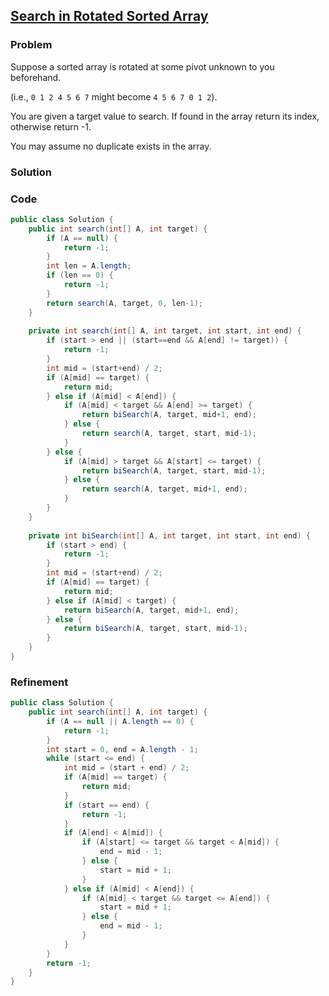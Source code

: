 ## [Search in Rotated Sorted Array](https://oj.leetcode.com/problems/search-in-rotated-sorted-array/)

### Problem

Suppose a sorted array is rotated at some pivot unknown to you beforehand.

(i.e., `0 1 2 4 5 6 7` might become `4 5 6 7 0 1 2`).

You are given a target value to search. If found in the array return its index, otherwise return -1.

You may assume no duplicate exists in the array.

### Solution


### Code

``` java
public class Solution {
    public int search(int[] A, int target) {
        if (A == null) {
            return -1;
        }
        int len = A.length;
        if (len == 0) {
            return -1;
        }
        return search(A, target, 0, len-1);        
    }
    
    private int search(int[] A, int target, int start, int end) {
        if (start > end || (start==end && A[end] != target)) {
            return -1;
        }
        int mid = (start+end) / 2;
        if (A[mid] == target) {
            return mid;
        } else if (A[mid] < A[end]) {
            if (A[mid] < target && A[end] >= target) {
                return biSearch(A, target, mid+1, end);
            } else {
                return search(A, target, start, mid-1);
            }
        } else {
            if (A[mid] > target && A[start] <= target) {
                return biSearch(A, target, start, mid-1);
            } else {
                return search(A, target, mid+1, end);
            }
        }
    }
    
    private int biSearch(int[] A, int target, int start, int end) {
        if (start > end) {
            return -1;
        }
        int mid = (start+end) / 2;
        if (A[mid] == target) {
            return mid;
        } else if (A[mid] < target) {
            return biSearch(A, target, mid+1, end);
        } else {
            return biSearch(A, target, start, mid-1);
        }
    }
}
```

### Refinement

``` java
public class Solution {
	public int search(int[] A, int target) {
		if (A == null || A.length == 0) {
			return -1;
		}
		int start = 0, end = A.length - 1;
		while (start <= end) {
			int mid = (start + end) / 2;
			if (A[mid] == target) {
				return mid;
			}
			if (start == end) {
				return -1;
			}
			if (A[end] < A[mid]) {
				if (A[start] <= target && target < A[mid]) {
					end = mid - 1;
				} else {
					start = mid + 1;
				}
			} else if (A[mid] < A[end]) {
				if (A[mid] < target && target <= A[end]) {
					start = mid + 1;
				} else {
					end = mid - 1;
				}
			}
		}
		return -1;
	}
}
```